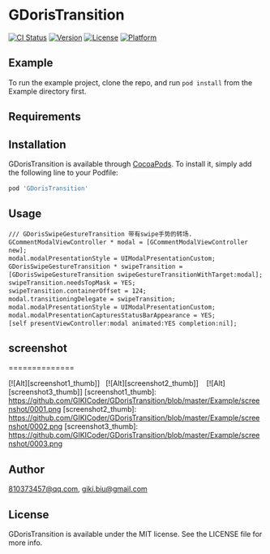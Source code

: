 # GDorisTransition

[![CI Status](https://img.shields.io/travis/810373457@qq.com/GDorisTransition.svg?style=flat)](https://travis-ci.org/810373457@qq.com/GDorisTransition)
[![Version](https://img.shields.io/cocoapods/v/GDorisTransition.svg?style=flat)](https://cocoapods.org/pods/GDorisTransition)
[![License](https://img.shields.io/cocoapods/l/GDorisTransition.svg?style=flat)](https://cocoapods.org/pods/GDorisTransition)
[![Platform](https://img.shields.io/cocoapods/p/GDorisTransition.svg?style=flat)](https://cocoapods.org/pods/GDorisTransition)

## Example

To run the example project, clone the repo, and run `pod install` from the Example directory first.

## Requirements

## Installation

GDorisTransition is available through [CocoaPods](https://cocoapods.org). To install
it, simply add the following line to your Podfile:

```ruby
pod 'GDorisTransition'
```

## Usage

```objc
/// GDorisSwipeGestureTransition 带有swipe手势的转场.
GCommentModalViewController * modal = [GCommentModalViewController new];
modal.modalPresentationStyle = UIModalPresentationCustom;
GDorisSwipeGestureTransition * swipeTransition = [GDorisSwipeGestureTransition swipeGestureTransitionWithTarget:modal];
swipeTransition.needsTopMask = YES;
swipeTransition.containerOffset = 124;
modal.transitioningDelegate = swipeTransition;
modal.modalPresentationStyle = UIModalPresentationCustom;
modal.modalPresentationCapturesStatusBarAppearance = YES;
[self presentViewController:modal animated:YES completion:nil];
```

## screenshot

==============

[![Alt][screenshot1_thumb]]   [![Alt][screenshot2_thumb]]    [![Alt][screenshot3_thumb]]
[screenshot1_thumb]: https://github.com/GIKICoder/GDorisTransition/blob/master/Example/screenshot/0001.png
[screenshot2_thumb]: https://github.com/GIKICoder/GDorisTransition/blob/master/Example/screenshot/0002.png
[screenshot3_thumb]: https://github.com/GIKICoder/GDorisTransition/blob/master/Example/screenshot/0003.png

## Author

810373457@qq.com, giki.biu@gmail.com

## License

GDorisTransition is available under the MIT license. See the LICENSE file for more info.
